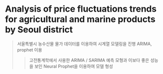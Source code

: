 # Analysis of price fluctuations trends for agricultural and marine products by Seoul district

>서울특별시 농수산물 물가 데이터를 이용하여 시계열 모델링을 진행
>ARIMA, prophet 이용
>>고전통계학에서 사용한 ARIMA / SARIMA 예측 모형과 이보다 좋은 성능을 보인 Neural Prophet을 이용하여 모델 형성
